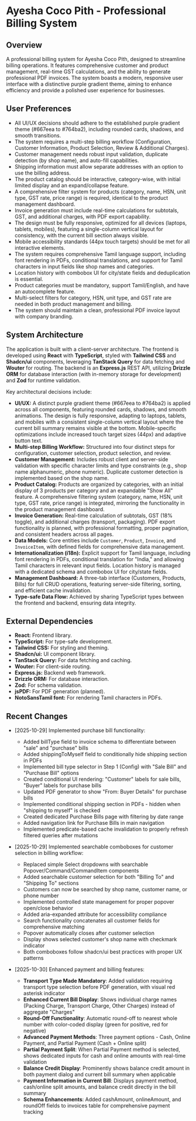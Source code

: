 # Ayesha Coco Pith - Professional Billing System

## Overview
A professional billing system for Ayesha Coco Pith, designed to streamline billing operations. It features comprehensive customer and product management, real-time GST calculations, and the ability to generate professional PDF invoices. The system boasts a modern, responsive user interface with a distinctive purple gradient theme, aiming to enhance efficiency and provide a polished user experience for businesses.

## User Preferences
- All UI/UX decisions should adhere to the established purple gradient theme (#667eea to #764ba2), including rounded cards, shadows, and smooth transitions.
- The system requires a multi-step billing workflow (Configuration, Customer Information, Product Selection, Review & Additional Charges).
- Customer management needs robust input validation, duplicate detection (by shop name), and auto-fill capabilities.
- Shipping information must allow separate addresses with an option to use the billing address.
- The product catalog should be interactive, category-wise, with initial limited display and an expand/collapse feature.
- A comprehensive filter system for products (category, name, HSN, unit type, GST rate, price range) is required, identical to the product management dashboard.
- Invoice generation must include real-time calculations for subtotals, GST, and additional charges, with PDF export capability.
- The design must be fully responsive, optimized for all devices (laptops, tablets, mobiles), featuring a single-column vertical layout for consistency, with the current bill section always visible.
- Mobile accessibility standards (44px touch targets) should be met for all interactive elements.
- The system requires comprehensive Tamil language support, including font rendering in PDFs, conditional translations, and support for Tamil characters in input fields like shop names and categories.
- Location history with combobox UI for city/state fields and deduplication is essential.
- Product categories must be mandatory, support Tamil/English, and have an autocomplete feature.
- Multi-select filters for category, HSN, unit type, and GST rate are needed in both product management and billing.
- The system should maintain a clean, professional PDF invoice layout with company branding.

## System Architecture
The application is built with a client-server architecture. The frontend is developed using **React** with **TypeScript**, styled with **Tailwind CSS** and **Shadcn/ui** components, leveraging **TanStack Query** for data fetching and **Wouter** for routing. The backend is an **Express.js** REST API, utilizing **Drizzle ORM** for database interaction (with in-memory storage for development) and **Zod** for runtime validation.

Key architectural decisions include:
- **UI/UX:** A distinct purple gradient theme (#667eea to #764ba2) is applied across all components, featuring rounded cards, shadows, and smooth animations. The design is fully responsive, adapting to laptops, tablets, and mobiles with a consistent single-column vertical layout where the current bill summary remains visible at the bottom. Mobile-specific optimizations include increased touch target sizes (44px) and adaptive button text.
- **Multi-step Billing Workflow:** Structured into four distinct steps for configuration, customer selection, product selection, and review.
- **Customer Management:** Includes robust client and server-side validation with specific character limits and type constraints (e.g., shop name alphanumeric, phone numeric). Duplicate customer detection is implemented based on the shop name.
- **Product Catalog:** Products are organized by categories, with an initial display of 3 products per category and an expandable "Show All" feature. A comprehensive filtering system (category, name, HSN, unit type, GST rate, price range) is integrated, mirroring the functionality in the product management dashboard.
- **Invoice Generation:** Real-time calculation of subtotals, GST (18% toggle), and additional charges (transport, packaging). PDF export functionality is planned, with professional formatting, proper pagination, and consistent headers across all pages.
- **Data Models:** Core entities include `Customer`, `Product`, `Invoice`, and `InvoiceItem`, with defined fields for comprehensive data management.
- **Internationalization (i18n):** Explicit support for Tamil language, including font rendering in PDFs, conditional translation for "India," and allowing Tamil characters in relevant input fields. Location history is managed with a dedicated schema and combobox UI for city/state fields.
- **Management Dashboard:** A three-tab interface (Customers, Products, Bills) for full CRUD operations, featuring server-side filtering, sorting, and efficient cache invalidation.
- **Type-safe Data Flow:** Achieved by sharing TypeScript types between the frontend and backend, ensuring data integrity.

## External Dependencies
- **React:** Frontend library.
- **TypeScript:** For type-safe development.
- **Tailwind CSS:** For styling and theming.
- **Shadcn/ui:** UI component library.
- **TanStack Query:** For data fetching and caching.
- **Wouter:** For client-side routing.
- **Express.js:** Backend web framework.
- **Drizzle ORM:** For database interaction.
- **Zod:** For schema validation.
- **jsPDF:** For PDF generation (planned).
- **NotoSansTamil font:** For rendering Tamil characters in PDFs.

## Recent Changes
- [2025-10-29] Implemented purchase bill functionality:
  - Added billType field to invoice schema to differentiate between "sale" and "purchase" bills
  - Added shippingToMyself field to conditionally hide shipping section in PDFs
  - Implemented bill type selector in Step 1 (Config) with "Sale Bill" and "Purchase Bill" options
  - Created conditional UI rendering: "Customer" labels for sale bills, "Buyer" labels for purchase bills
  - Updated PDF generator to show "From: Buyer Details" for purchase bills
  - Implemented conditional shipping section in PDFs - hidden when "shipping to myself" is checked
  - Created dedicated Purchase Bills page with filtering by date range
  - Added navigation link for Purchase Bills in main navigation
  - Implemented predicate-based cache invalidation to properly refresh filtered queries after mutations
  
- [2025-10-29] Implemented searchable comboboxes for customer selection in billing workflow:
  - Replaced simple Select dropdowns with searchable Popover/Command/CommandItem components
  - Added searchable customer selection for both "Billing To" and "Shipping To" sections
  - Customers can now be searched by shop name, customer name, or phone number
  - Implemented controlled state management for proper popover open/close behavior
  - Added aria-expanded attribute for accessibility compliance
  - Search functionality concatenates all customer fields for comprehensive matching
  - Popover automatically closes after customer selection
  - Display shows selected customer's shop name with checkmark indicator
  - Both comboboxes follow shadcn/ui best practices with proper UX patterns

- [2025-10-30] Enhanced payment and billing features:
  - **Transport Type Made Mandatory**: Added validation requiring transport type selection before PDF generation, with visual red asterisk indicator
  - **Enhanced Current Bill Display**: Shows individual charge names (Packing Charge, Transport Charge, Other Charges) instead of aggregate "Charges"
  - **Round-Off Functionality**: Automatic round-off to nearest whole number with color-coded display (green for positive, red for negative)
  - **Advanced Payment Methods**: Three payment options - Cash, Online Payment, and Partial Payment (Cash + Online split)
  - **Partial Payment Split**: When Partial Payment method is selected, shows dedicated inputs for cash and online amounts with real-time validation
  - **Balance Credit Display**: Prominently shows balance credit amount in both payment dialog and current bill summary when applicable
  - **Payment Information in Current Bill**: Displays payment method, cash/online split amounts, and balance credit directly in the bill summary
  - **Schema Enhancements**: Added cashAmount, onlineAmount, and roundOff fields to invoices table for comprehensive payment tracking